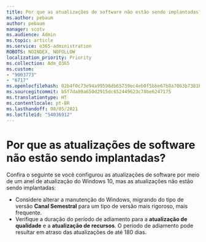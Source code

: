 ```yaml
---
title: Por que as atualizações de software não estão sendo implantadas?
ms.author: pebaum
author: pebaum
manager: scotv
ms.audience: Admin
ms.topic: article
ms.service: o365-administration
ROBOTS: NOINDEX, NOFOLLOW
localization_priority: Priority
ms.collection: Adm_O365
ms.custom:
- "9003773"
- "6717"
ms.openlocfilehash: 02b4f0c73e94a99598db65739ec4eb0f5bbe67b8a7063b7381b9e6f59efd8c12
ms.sourcegitcommit: b5f7da89a650d2915dc652449623c78be6247175
ms.translationtype: HT
ms.contentlocale: pt-BR
ms.lasthandoff: 08/05/2021
ms.locfileid: "54036912"
---
```

# <a name="why-software-updates-are-not-being-deployed"></a>Por que as atualizações de software não estão sendo implantadas?

Confira o seguinte se você configurou as atualizações de software por meio de um anel de atualização do Windows 10, mas as atualizações não estão sendo implantadas:  

- Considere alterar a manutenção do Windows, migrando do tipo de versão **Canal Semestral** para um tipo de versão mais rigoroso, mais frequente.  
- Verifique a duração do período de adiamento para a **atualização de qualidade** e a **atualização de recursos**. O período de adiamento pode resultar em atraso das atualizações de até 180 dias.
